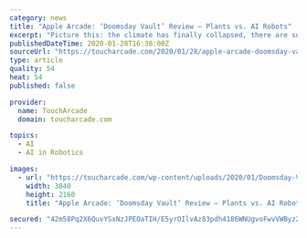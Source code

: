 ```yaml
---
category: news
title: "Apple Arcade: ‘Doomsday Vault’ Review – Plants vs. AI Robots"
excerpt: "Picture this: the climate has finally collapsed, there are some dangerous AI robots that will kill you if they see you ... Doomsday Vault is a puzzle game in which your main objective is to go through different levels to retrieve a seed so you can start planting them in your Vault. Each seed is an important plant from our world, and you ..."
publishedDateTime: 2020-01-28T16:38:00Z
sourceUrl: "https://toucharcade.com/2020/01/28/apple-arcade-doomsday-vault-review/"
type: article
quality: 54
heat: 54
published: false

provider:
  name: TouchArcade
  domain: toucharcade.com

topics:
  - AI
  - AI in Robotics

images:
  - url: "https://toucharcade.com/wp-content/uploads/2020/01/Doomsday-Vault-seed.png"
    width: 3840
    height: 2160
    title: "Apple Arcade: ‘Doomsday Vault’ Review – Plants vs. AI Robots"

secured: "42m58Pq2X6QuvYSxNzJPEOaTIH/E5yrOIlvAz83pdh4186WNUgvoFwvVWByz29xdKDUQtlel3SbI2t+T6z+sAyHgs/nFunhqqM9QU9fzWa9HcO8agf7cFgz14uefp5zb5ics+DzzNXaKIfBxAAf1ZtPEtMD2x7lCVnwHjp2nnCoBKmou4P59kQ+YYOjg9gORkKkcokh1Spa2ryhuIE0TNRCGF50S5FPqXlDQDeBX03x04/Owge9/0KWw68tDo7FCFddVPgQn8MYohsoGExmzoaa6T0FIqN5Gv2B/SoyJz3b+uTdMThcHOrwY9e+jo6eUNtv4DTZY5PGW7B9qTq4jhG5KqToPIaQdFDA0ys9N9Xeg2+55ALgG4j2h1aXh7Wxxv7XV9aTt/Zo4Hl2UwJtx/9NL4hdXLnEo6HIjBIVqeE9kVgIRCDIlEMKf9L3nQLc/l0XdUA4kynK7787QIZFBhhfsYMAgK8LeAkR0AY0iEAU=;KYk9Z3v1KPH05ssUJWQfgg=="
---
```


